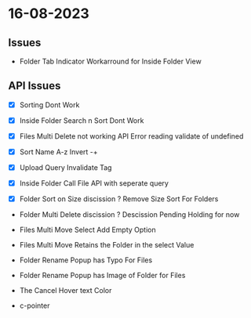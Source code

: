# 16-08-2023

## Issues

- Folder Tab Indicator Workarround for Inside Folder View

## API Issues 

- [x] Sorting Dont Work
- [x] Inside Folder Search n Sort Dont Work
- [x] Files Multi Delete not working API Error reading validate of undefined
- [x] Sort Name A-z Invert -+
- [x] Upload Query Invalidate Tag
- [x] Inside Folder Call File API with seperate query

- [x] Folder Sort on Size discission ? Remove Size Sort For Folders
- Folder Multi Delete discission ? Descission Pending Holding for now

- Files Multi Move Select Add Empty Option
- Files Multi Move Retains the Folder in the select Value
- Folder Rename Popup has Typo For Files
- Folder Rename Popup has Image of Folder for Files
- The Cancel Hover text Color
- c-pointer